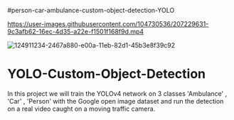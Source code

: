 #person-car-ambulance-custom-object-detection-YOLO


https://user-images.githubusercontent.com/104730536/207229631-9c3afb62-16ec-4d35-a22e-f1501f168f9d.mp4

![124911234-2467a880-e00a-11eb-82d1-45b3e8f39c92](https://user-images.githubusercontent.com/104730536/207229815-98d18320-231a-464c-b2e8-54def45a12e9.png)
# YOLO-Custom-Object-Detection
In this project we will train the YOLOv4 network on 3 classes 'Ambulance' , 'Car' , 'Person' with the Google open image dataset  and run the detection on a real video caught on a moving traffic camera.




